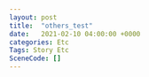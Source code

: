 ```yaml
---
layout: post
title:  "others_test"
date:   2021-02-10 04:00:00 +0000
categories: Etc
Tags: Story Etc
SceneCode: []
---
```

